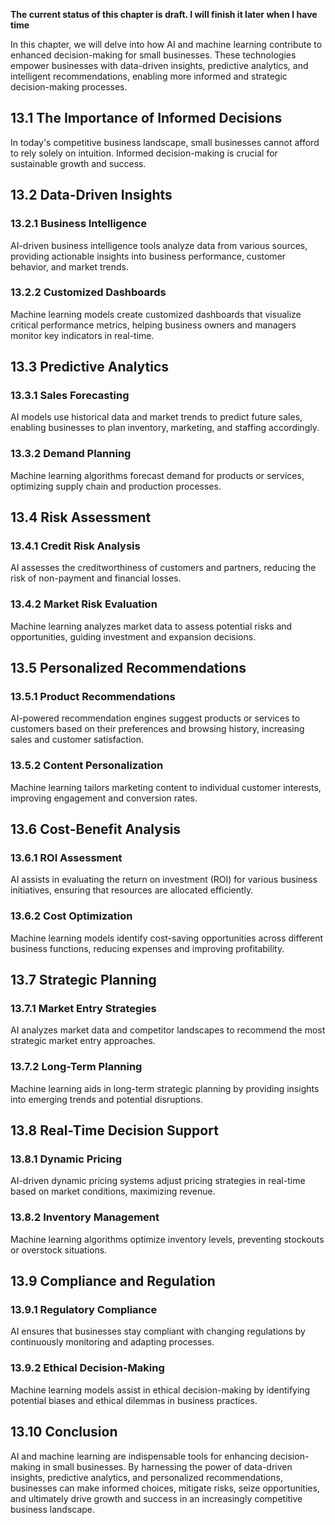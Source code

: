 **The current status of this chapter is draft. I will finish it later when I have time**

In this chapter, we will delve into how AI and machine learning contribute to enhanced decision-making for small businesses. These technologies empower businesses with data-driven insights, predictive analytics, and intelligent recommendations, enabling more informed and strategic decision-making processes.

13.1 The Importance of Informed Decisions
-----------------------------------------

In today's competitive business landscape, small businesses cannot afford to rely solely on intuition. Informed decision-making is crucial for sustainable growth and success.

13.2 Data-Driven Insights
-------------------------

### 13.2.1 Business Intelligence

AI-driven business intelligence tools analyze data from various sources, providing actionable insights into business performance, customer behavior, and market trends.

### 13.2.2 Customized Dashboards

Machine learning models create customized dashboards that visualize critical performance metrics, helping business owners and managers monitor key indicators in real-time.

13.3 Predictive Analytics
-------------------------

### 13.3.1 Sales Forecasting

AI models use historical data and market trends to predict future sales, enabling businesses to plan inventory, marketing, and staffing accordingly.

### 13.3.2 Demand Planning

Machine learning algorithms forecast demand for products or services, optimizing supply chain and production processes.

13.4 Risk Assessment
--------------------

### 13.4.1 Credit Risk Analysis

AI assesses the creditworthiness of customers and partners, reducing the risk of non-payment and financial losses.

### 13.4.2 Market Risk Evaluation

Machine learning analyzes market data to assess potential risks and opportunities, guiding investment and expansion decisions.

13.5 Personalized Recommendations
---------------------------------

### 13.5.1 Product Recommendations

AI-powered recommendation engines suggest products or services to customers based on their preferences and browsing history, increasing sales and customer satisfaction.

### 13.5.2 Content Personalization

Machine learning tailors marketing content to individual customer interests, improving engagement and conversion rates.

13.6 Cost-Benefit Analysis
--------------------------

### 13.6.1 ROI Assessment

AI assists in evaluating the return on investment (ROI) for various business initiatives, ensuring that resources are allocated efficiently.

### 13.6.2 Cost Optimization

Machine learning models identify cost-saving opportunities across different business functions, reducing expenses and improving profitability.

13.7 Strategic Planning
-----------------------

### 13.7.1 Market Entry Strategies

AI analyzes market data and competitor landscapes to recommend the most strategic market entry approaches.

### 13.7.2 Long-Term Planning

Machine learning aids in long-term strategic planning by providing insights into emerging trends and potential disruptions.

13.8 Real-Time Decision Support
-------------------------------

### 13.8.1 Dynamic Pricing

AI-driven dynamic pricing systems adjust pricing strategies in real-time based on market conditions, maximizing revenue.

### 13.8.2 Inventory Management

Machine learning algorithms optimize inventory levels, preventing stockouts or overstock situations.

13.9 Compliance and Regulation
------------------------------

### 13.9.1 Regulatory Compliance

AI ensures that businesses stay compliant with changing regulations by continuously monitoring and adapting processes.

### 13.9.2 Ethical Decision-Making

Machine learning models assist in ethical decision-making by identifying potential biases and ethical dilemmas in business practices.

13.10 Conclusion
----------------

AI and machine learning are indispensable tools for enhancing decision-making in small businesses. By harnessing the power of data-driven insights, predictive analytics, and personalized recommendations, businesses can make informed choices, mitigate risks, seize opportunities, and ultimately drive growth and success in an increasingly competitive business landscape.
